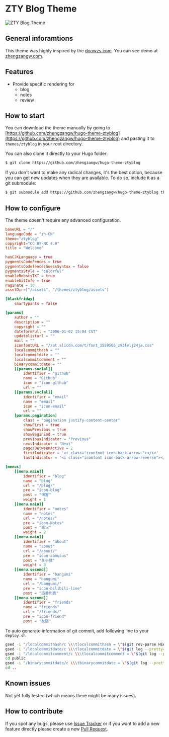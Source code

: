 # ZTY Blog Theme

![ZTY Blog Theme](https://raw.githubusercontent.com/zhengzangw/hugo-theme-ztyblog/master/images/screenshot.png)

## General inforamtions

This theme was highly inspired by the [doowzs.com](https://doowzs.com/). You can see demo at [zhengzangw.com](https://zhengzangw.com/).

## Features

* Provide specific rendering for
  * blog
  * notes
  * review

## How to start

You can download the theme manually by going to [https://github.com/zhengzangw/hugo-theme-ztyblog](https://github.com/zhengzangw/hugo-theme-ztyblog) and pasting it to `themes/ztyblog` in your root directory.

You can also clone it directly to your Hugo folder:

``` bash
$ git clone https://github.com/zhengzangw/hugo-theme-ztyblog
```

If you don't want to make any radical changes, it's the best option, because you can get new updates when they are available. To do so, include it as a git submodule:

``` bash
$ git submodule add https://github.com/zhengzangw/hugo-theme-ztyblog themes/ztyblog
```

## How to configure

The theme doesn't require any advanced configuration.

```toml
baseURL = "/"
languageCode = "zh-CN"
theme="ztyblog"
copyright="CC BY-NC 4.0"
title = "Welcome"

hasCJKLanguage = true
pygmentsCodeFences = true
pygmentsCodefencesGuessSyntax = false
pygmentsStyle = "colorful"
enableRobotsTXT = true
enableGitInfo = true
Paginate = 10
assetDir=["/assets", "/themes/ztyblog/assets"]

[blackfriday]
    smartypants = false

[params]
    author = ""
    description = ""
    copyright = ""
    dateformFull = "2006-01-02 15:04 CST"
    updatelisturl = ""
    mail = ""
    iconfontURL = "//at.alicdn.com/t/font_1559566_z93lvlj24ja.css"
	localcommithash = ""
	localcommitdate = ""
	localcommitcomment = ""
	binarycommitdate = ""
    [[params.social]]
        identifier = "github"
        name = "Github"
        icon = "icon-github"
        url = ""
    [[params.social]]
        identifier = "email"
        name = "email"
        icon = "icon-email"
        url = ""
    [params.pagination]
        class = "pagination justify-content-center"
        showFirst = true
        showPrevious = true
        showBeginEnd = true
        previousIndicator = "Previous"
        nextIndicator = "Next"
        pagesBetweenActive = 2
        firstIndicator = '<i class="iconfont icon-back-arrow-"></i>'
        lastIndicator = '<i class="iconfont icon-back-arrow-reverse"></i>'

[menus]
    [[menu.main]]
        identifier = "blog"
        name = "blog"
        url = "/blog/"
        pre = "icon-blog"
        post = "博客"
        weight = 1
    [[menu.main]]
        identifier = "notes"
        name = "notes"
        url = "/notes/"
        pre = "icon-Notes"
        post = "笔记"
        weight = 2
    [[menu.main]]
        identifier = "about"
        name = "about"
        url = "/about/"
        pre = "icon-aboutus"
        post = "关于我"
        weight = 3
    [[menu.second]]
        identifier = "bangumi"
        name = "bangumi"
        url = "/bangumi/"
        pre = "icon-bilibili-line"
        post = "追番列表"
    [[menu.second]]
        identifier = "friends"
        name = "friends"
        url = "/friends/"
        pre = "icon-friend"
        post = "友链"
```

To auto generate information of git commit, add following line to your `deploy.sh`

```bash
gsed -i "/localcommithash/c \\\tlocalcommithash = \"$(git rev-parse HEAD)\"" config.toml
gsed -i "/localcommitdate/c \\\tlocalcommitdate = \"$(git log --pretty=format:"%cd" $(git rev-parse HEAD) -1)\"" config.toml
gsed -i "/localcommitcomment/c \\\tlocalcommitcomment = \"$(git log --pretty=format:"%s" $(git rev-parse HEAD) -1)\"" config.toml
cd public
gsed -i "/binarycommitdate/c \\\tbinarycommitdate = \"$(git log --pretty=format:"%cd" $(git rev-parse HEAD) -1)\"" ../config.toml
cd ..
```

## Known issues

Not yet fully tested (which means there might be many issues).

## How to contribute

If you spot any bugs, please use [Issue Tracker](https://github.com/zhengzangw/hugo-theme-ztyblog/issues) or if you want to add a new feature directly please create a new [Pull Request](https://github.com/zhengzangw/hugo-theme-ztyblog/pulls).